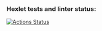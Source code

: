### Hexlet tests and linter status:
[![Actions Status](https://github.com/Alex-K1m/frontend-project-lvl1/workflows/hexlet-check/badge.svg)](https://github.com/Alex-K1m/frontend-project-lvl1/actions)